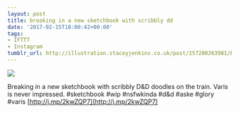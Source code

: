 ```yaml
---
layout: post
title: breaking in a new sketchbook with scribbly dd
date: '2017-02-15T18:00:42+00:00'
tags:
- IFTTT
- Instagram
tumblr_url: http://illustration.staceyjenkins.co.uk/post/157280263981/breaking-in-a-new-sketchbook-with-scribbly-dd
---
```

 ![](/tumblr_files/tumblr_olf0bdkLbI1v28ub8o1_1280.jpg)  

Breaking in a new sketchbook with scribbly D&D doodles on the train. Varis is never impressed. #sketchbook #wip #nsfwkinda #d&d #aske #glory #varis [http://j.mp/2kwZQP7](http://j.mp/2kwZQP7)

